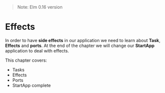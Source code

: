 > Note: Elm 0.16 version

# Effects

In order to have __side effects__ in our application we need to learn about __Task__, __Effects__ and __ports__. At the end of the chapter we will change our __StartApp__ application to deal with effects.

This chapter covers:

- Tasks
- Effects
- Ports
- StartApp complete